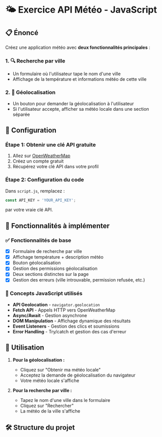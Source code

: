 # 🌤️ Exercice API Météo - JavaScript

## 📋 Énoncé

Créez une application météo avec **deux fonctionnalités principales** :

### 1. 🔍 Recherche par ville
- Un formulaire où l'utilisateur tape le nom d'une ville
- Affichage de la température et informations météo de cette ville

### 2. 📍 Géolocalisation
- Un bouton pour demander la géolocalisation à l'utilisateur
- Si l'utilisateur accepte, afficher sa météo locale dans une section séparée

## 🚀 Configuration

### Étape 1: Obtenir une clé API gratuite
1. Allez sur [OpenWeatherMap](https://openweathermap.org/api)
2. Créez un compte gratuit
3. Récupérez votre clé API dans votre profil

### Étape 2: Configuration du code
Dans `script.js`, remplacez :
```javascript
const API_KEY = 'YOUR_API_KEY';
```
par votre vraie clé API.

## 🎯 Fonctionnalités à implémenter

### ✅ Fonctionnalités de base
- [x] Formulaire de recherche par ville
- [x] Affichage température + description météo
- [x] Bouton géolocalisation
- [x] Gestion des permissions géolocalisation
- [x] Deux sections distinctes sur la page
- [x] Gestion des erreurs (ville introuvable, permission refusée, etc.)

### 🔧 Concepts JavaScript utilisés
- **API Geolocation** - `navigator.geolocation`
- **Fetch API** - Appels HTTP vers OpenWeatherMap
- **Async/Await** - Gestion asynchrone
- **DOM Manipulation** - Affichage dynamique des résultats
- **Event Listeners** - Gestion des clics et soumissions
- **Error Handling** - Try/catch et gestion des cas d'erreur

## 📱 Utilisation

1. **Pour la géolocalisation :**
   - Cliquez sur "Obtenir ma météo locale"
   - Acceptez la demande de géolocalisation du navigateur
   - Votre météo locale s'affiche

2. **Pour la recherche par ville :**
   - Tapez le nom d'une ville dans le formulaire
   - Cliquez sur "Rechercher"
   - La météo de la ville s'affiche

## 🛠️ Structure du projet